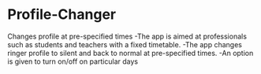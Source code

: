 # Profile-Changer
Changes profile at pre-specified times
-The app is aimed at professionals such as students and teachers with a fixed timetable.
-The app changes ringer profile to silent and back to normal at pre-specified times.
-An option is given to turn on/off on particular days
